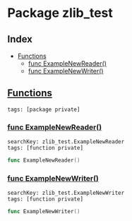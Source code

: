 # Package zlib_test

## Index

* [Functions](#func)
    * [func ExampleNewReader()](#ExampleNewReader)
    * [func ExampleNewWriter()](#ExampleNewWriter)


## <a id="func" href="#func">Functions</a>

```
tags: [package private]
```

### <a id="ExampleNewReader" href="#ExampleNewReader">func ExampleNewReader()</a>

```
searchKey: zlib_test.ExampleNewReader
tags: [function private]
```

```Go
func ExampleNewReader()
```

### <a id="ExampleNewWriter" href="#ExampleNewWriter">func ExampleNewWriter()</a>

```
searchKey: zlib_test.ExampleNewWriter
tags: [function private]
```

```Go
func ExampleNewWriter()
```

